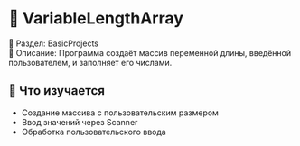# 📏 VariableLengthArray

📁 Раздел: BasicProjects  
📘 Описание: Программа создаёт массив переменной длины, введённой пользователем, и заполняет его числами.

## 🧠 Что изучается
- Создание массива с пользовательским размером  
- Ввод значений через Scanner  
- Обработка пользовательского ввода

